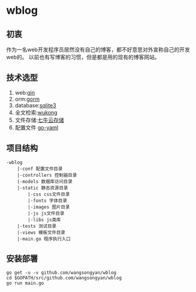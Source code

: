# wblog

## 初衷
作为一名web开发程序员居然没有自己的博客，都不好意思对外宣称自己的开发web的。
以前也有写博客的习惯，但是都是用的现有的博客网站。

## 技术选型
1. web:[gin](https://github.com/gin-gonic/gin)
2. orm:[gorm](https://github.com/jinzhu/gorm)
3. database:[sqlite3](https://github.com/mattn/go-sqlite3)
4. 全文检索:[wukong](https://github.com/huichen/wukong)
5. 文件存储:[七牛云存储](https://www.qiniu.com/)
6. 配置文件 [go-yaml](https://github.com/go-yaml/yaml)

## 项目结构
```
-wblog
    |-conf 配置文件目录
    |-controllers 控制器目录
    |-models 数据库访问目录
    |-static 静态资源目录
        |-css css文件目录
        |-fonts 字体目录
        |-images 图片目录
        |-js js文件目录
        |-libs js类库
    |-tests 测试目录
    |-views 模板文件目录
    |-main.go 程序执行入口
```
## 安装部署
```
go get -u -v github.com/wangsongyan/wblog
cd $GOPATH/src/github.com/wangsongyan/wblog
go run main.go
```